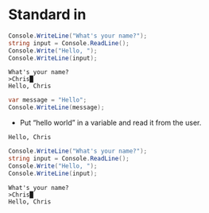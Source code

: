 # Standard in

```csharp
Console.WriteLine("What's your name?");
string input = Console.ReadLine();
Console.Write("Hello, ");
Console.WriteLine(input);
```

```output
What's your name?
>Chris█
Hello, Chris
```


```csharp
var message = "Hello";
Console.WriteLine(message);
```

- Put “hello world” in a variable and read it from the user.

```output
Hello, Chris
```

```csharp
Console.WriteLine("What's your name?");
string input = Console.ReadLine();
Console.Write("Hello, ");
Console.WriteLine(input);
```

```output
What's your name?
>Chris█
Hello, Chris
```
